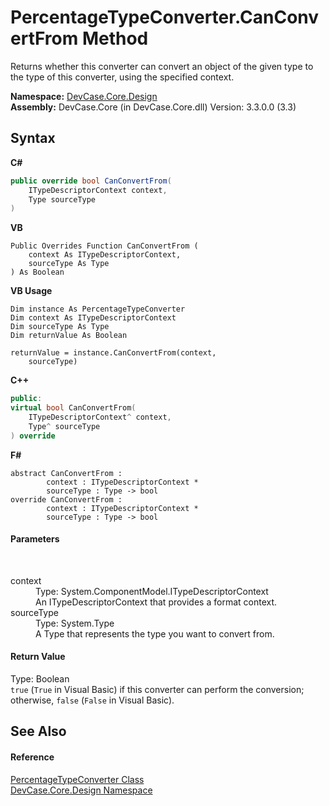 # PercentageTypeConverter.CanConvertFrom Method 
 

Returns whether this converter can convert an object of the given type to the type of this converter, using the specified context.

**Namespace:**&nbsp;<a href="N_DevCase_Core_Design">DevCase.Core.Design</a><br />**Assembly:**&nbsp;DevCase.Core (in DevCase.Core.dll) Version: 3.3.0.0 (3.3)

## Syntax

**C#**<br />
``` C#
public override bool CanConvertFrom(
	ITypeDescriptorContext context,
	Type sourceType
)
```

**VB**<br />
``` VB
Public Overrides Function CanConvertFrom ( 
	context As ITypeDescriptorContext,
	sourceType As Type
) As Boolean
```

**VB Usage**<br />
``` VB Usage
Dim instance As PercentageTypeConverter
Dim context As ITypeDescriptorContext
Dim sourceType As Type
Dim returnValue As Boolean

returnValue = instance.CanConvertFrom(context, 
	sourceType)
```

**C++**<br />
``` C++
public:
virtual bool CanConvertFrom(
	ITypeDescriptorContext^ context, 
	Type^ sourceType
) override
```

**F#**<br />
``` F#
abstract CanConvertFrom : 
        context : ITypeDescriptorContext * 
        sourceType : Type -> bool 
override CanConvertFrom : 
        context : ITypeDescriptorContext * 
        sourceType : Type -> bool 
```


#### Parameters
&nbsp;<dl><dt>context</dt><dd>Type: System.ComponentModel.ITypeDescriptorContext<br />An ITypeDescriptorContext that provides a format context.</dd><dt>sourceType</dt><dd>Type: System.Type<br />A Type that represents the type you want to convert from.</dd></dl>

#### Return Value
Type: Boolean<br />`true` (`True` in Visual Basic) if this converter can perform the conversion; otherwise, `false` (`False` in Visual Basic).

## See Also


#### Reference
<a href="T_DevCase_Core_Design_PercentageTypeConverter">PercentageTypeConverter Class</a><br /><a href="N_DevCase_Core_Design">DevCase.Core.Design Namespace</a><br />